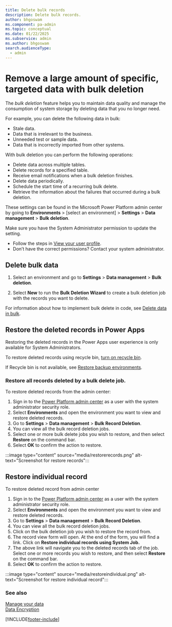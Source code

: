 ```yaml
---
title: Delete bulk records 
description: Delete bulk records.
author: bhgoswam 
ms.component: pa-admin
ms.topic: conceptual
ms.date: 01/22/2025
ms.subservice: admin
ms.author: bhgoswam
search.audienceType: 
  - admin
---
```

# Remove a large amount of specific, targeted data with bulk deletion 

The *bulk deletion* feature helps you to maintain data quality and manage the consumption of system storage by deleting data that you no longer need.  
  
 For example, you can delete the following data in bulk:  
  
- Stale data.  
- Data that is irrelevant to the business.   
- Unneeded test or sample data.  
- Data that is incorrectly imported from other systems.  
  
With bulk deletion you can perform the following operations:  
  
- Delete data across multiple tables.   
- Delete records for a specified table.   
- Receive email notifications when a bulk deletion finishes.   
- Delete data periodically.   
- Schedule the start time of a recurring bulk delete.   
- Retrieve the information about the failures that occurred during a bulk deletion.  

These settings can be found in the Microsoft Power Platform admin center by going to **Environments** > [select an environment] > **Settings** > **Data management** > **Bulk deletion**.

Make sure you have the System Administrator permission to update the setting.

- Follow the steps in [View your user profile](/powerapps/user/view-your-user-profile).
- Don’t have the correct permissions? Contact your system administrator.

  
## Delete bulk data 
  
1. Select an environment and go to **Settings** > **Data management** > **Bulk deletion**.
  
2. Select **New** to run the **Bulk Deletion Wizard** to create a bulk deletion job with the records you want to delete.  
  
For information about how to implement bulk delete in code, see [Delete data in bulk](/powerapps/developer/common-data-service/delete-data-bulk). 

## Restore the deleted records in Power Apps

   Restoring the deleted records in the Power Apps user experience is only available for System Administrators.

   To restore deleted records using recycle bin, [turn on recycle bin](/restore-deleted-table-records).
   
   If Recycle bin is not available, see [Restore backup environments](backup-restore-environments.md).

### Restore all records deleted by a bulk delete job.

To restore deleted records from the admin center:

1. Sign in to the [Power Platform admin center](https://admin.powerplatform.microsoft.com) as a user with the system administrator security role.
1. Select **Environments** and open the environment you want to view and restore deleted records.
1. Go to **Settings** > **Data management** > **Bulk Record Deletion**.
1. You can view all the bulk record deletion jobs.
1. Select one or more bulk delete jobs you wish to restore, and then select **Restore** on the command bar.
1. Select **OK** to confirm the action to restore.
   
:::image type="content" source="media/restorerecords.png" alt-text="Screenshot for restore records":::

## Restore individual record
To restore deleted record from admin center
1. Sign in to the [Power Platform admin center](https://admin.powerplatform.microsoft.com) as a user with the system administrator security role.
2. Select **Environments** and open the environment you want to view and restore deleted records.
3. Go to **Settings** > **Data management** > **Bulk Record Deletion**.
4. You can view all the bulk record deletion jobs.
5. Click on the bulk deletion job you wish to restore the record from.
6. The record view form will open. At the end of the form, you will find a link. Click on **Restore individual records using System Job.**
7. The above link will navigate you to the deleted records tab of the job. Select one or more records you wish to restore, and then select **Restore** on the command bar.
8. Select **OK** to confirm the action to restore.

:::image type="content" source="media/restoreindividual.png" alt-text="Screenshot for restore individual record":::

### See also  
 [Manage your data](add-remove-sample-data.md)   
 [Data Encryption](data-encryption.md)


[!INCLUDE[footer-include](../includes/footer-banner.md)]
